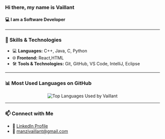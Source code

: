 ###  Hi there, my name is **Vaillant**
#### 💻 I am a Software Developer

---

### 🚀 Skills & Technologies
- 💻 **Languages:** C++, Java, C, Python
- 🌐 **Frontend:** React,HTML
- 🛠️ **Tools & Technologies:** Git, GitHub, VS Code, IntelliJ, Eclipse

---

### 📊 Most Used Languages on GitHub

<p align="center">
  <img src="https://github-readme-stats.vercel.app/api/top-langs/?username=vaillantm&layout=compact&theme=tokyonight" alt="Top Languages Used by Vaillant" />
</p>

---

### 📫 Connect with Me
- 🔗 [LinkedIn Profile](https://www.linkedin.com/in/vaillant-manzi-84509a191/)
- 📧 manzivaillant@gmail.com
